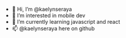 - 👋 Hi, I’m @kaelynseraya
- 👀 I’m interested in mobile dev
- 🌱 I’m currently learning javascript and react
- 📫 @kaelynseraya here on github

<!---
kaelynseraya/kaelynseraya is a ✨ special ✨ repository because its `README.md` (this file) appears on your GitHub profile.
You can click the Preview link to take a look at your changes.
--->
